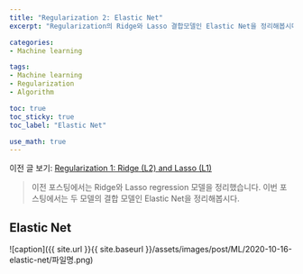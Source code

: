 ```yaml
---
title: "Regularization 2: Elastic Net"
excerpt: "Regularization의 Ridge와 Lasso 결합모델인 Elastic Net을 정리해봅시다"

categories:
- Machine learning

tags:
- Machine learning
- Regularization
- Algorithm

toc: true
toc_sticky: true
toc_label: "Elastic Net"

use_math: true
---
```


이전 글 보기: [Regularization 1: Ridge (L2) and Lasso (L1)](https://tyami.github.io/machine%20learning/regularization-1-ridge-lasso/)

> 이전 포스팅에서는 Ridge와 Lasso regression 모델을 정리했습니다.
> 이번 포스팅에서는 두 모델의 결합 모델인 Elastic Net을 정리해봅시다.
 
## Elastic Net

![caption]({{ site.url }}{{ site.baseurl }}/assets/images/post/ML/2020-10-16-elastic-net/파일명.png)
